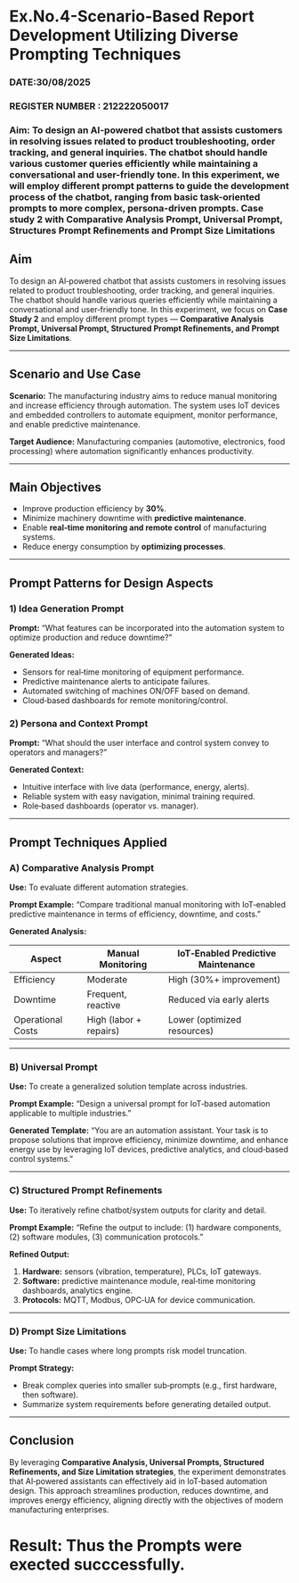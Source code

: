 # Ex.No.4-Scenario-Based Report Development Utilizing Diverse Prompting Techniques

### DATE:30/08/2025                                                                            
### REGISTER NUMBER : 212222050017

### Aim: To design an AI-powered chatbot that assists customers in resolving issues related to product troubleshooting, order tracking, and general inquiries. The chatbot should handle various customer queries efficiently while maintaining a conversational and user-friendly tone. In this experiment, we will employ different prompt patterns to guide the development process of the chatbot, ranging from basic task-oriented prompts to more complex, persona-driven prompts. Case study 2 with Comparative Analysis Prompt, Universal Prompt, Structures Prompt Refinements and Prompt Size Limitations

## Aim

To design an AI‑powered chatbot that assists customers in resolving issues related to product troubleshooting, order tracking, and general inquiries. The chatbot should handle various queries efficiently while maintaining a conversational and user‑friendly tone. In this experiment, we focus on **Case Study 2** and employ different prompt types — **Comparative Analysis Prompt, Universal Prompt, Structured Prompt Refinements, and Prompt Size Limitations**.

---

## Scenario and Use Case

**Scenario:** The manufacturing industry aims to reduce manual monitoring and increase efficiency through automation. The system uses IoT devices and embedded controllers to automate equipment, monitor performance, and enable predictive maintenance.

**Target Audience:** Manufacturing companies (automotive, electronics, food processing) where automation significantly enhances productivity.

---

## Main Objectives

* Improve production efficiency by **30%**.
* Minimize machinery downtime with **predictive maintenance**.
* Enable **real‑time monitoring and remote control** of manufacturing systems.
* Reduce energy consumption by **optimizing processes**.

---

## Prompt Patterns for Design Aspects

### 1) Idea Generation Prompt

**Prompt:** “What features can be incorporated into the automation system to optimize production and reduce downtime?”

**Generated Ideas:**

* Sensors for real‑time monitoring of equipment performance.
* Predictive maintenance alerts to anticipate failures.
* Automated switching of machines ON/OFF based on demand.
* Cloud‑based dashboards for remote monitoring/control.

### 2) Persona and Context Prompt

**Prompt:** “What should the user interface and control system convey to operators and managers?”

**Generated Context:**

* Intuitive interface with live data (performance, energy, alerts).
* Reliable system with easy navigation, minimal training required.
* Role‑based dashboards (operator vs. manager).

---

## Prompt Techniques Applied

### A) Comparative Analysis Prompt

**Use:** To evaluate different automation strategies.

**Prompt Example:**
“Compare traditional manual monitoring with IoT‑enabled predictive maintenance in terms of efficiency, downtime, and costs.”

**Generated Analysis:**

| Aspect            | Manual Monitoring      | IoT‑Enabled Predictive Maintenance |
| ----------------- | ---------------------- | ---------------------------------- |
| Efficiency        | Moderate               | High (30%+ improvement)            |
| Downtime          | Frequent, reactive     | Reduced via early alerts           |
| Operational Costs | High (labor + repairs) | Lower (optimized resources)        |

---

### B) Universal Prompt

**Use:** To create a generalized solution template across industries.

**Prompt Example:**
“Design a universal prompt for IoT‑based automation applicable to multiple industries.”

**Generated Template:**
“You are an automation assistant. Your task is to propose solutions that improve efficiency, minimize downtime, and enhance energy use by leveraging IoT devices, predictive analytics, and cloud‑based control systems.”

---

### C) Structured Prompt Refinements

**Use:** To iteratively refine chatbot/system outputs for clarity and detail.

**Prompt Example:**
“Refine the output to include: (1) hardware components, (2) software modules, (3) communication protocols.”

**Refined Output:**

1. **Hardware:** sensors (vibration, temperature), PLCs, IoT gateways.
2. **Software:** predictive maintenance module, real‑time monitoring dashboards, analytics engine.
3. **Protocols:** MQTT, Modbus, OPC‑UA for device communication.

---

### D) Prompt Size Limitations

**Use:** To handle cases where long prompts risk model truncation.

**Prompt Strategy:**

* Break complex queries into smaller sub‑prompts (e.g., first hardware, then software).
* Summarize system requirements before generating detailed output.

---

## Conclusion

By leveraging **Comparative Analysis, Universal Prompts, Structured Refinements, and Size Limitation strategies**, the experiment demonstrates that AI‑powered assistants can effectively aid in IoT‑based automation design. This approach streamlines production, reduces downtime, and improves energy efficiency, aligning directly with the objectives of modern manufacturing enterprises.


# Result: Thus the Prompts were exected succcessfully.
